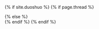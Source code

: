 {% if site.duoshuo %}
	{% if page.thread %}
	<!--define the duoshuo plugin-->
	<div class="ds-thread" data-thread-key="{{ page.thread }}" data-url="http://hijiangtao.github.io{{page.url}}" data-title="{{ page.title }}" ></div>
	{% else %}
	<div class="ds-thread"></div>
	{% endif %}
	<script type="text/javascript">
	var duoshuoQuery = {short_name:"{{ site.duoshuo }}"};
		(function() {
			var ds = document.createElement('script');
			ds.type = 'text/javascript';ds.async = true;
			ds.src = 'http://static.duoshuo.com/embed.js';
			ds.charset = 'UTF-8';
			(document.getElementsByTagName('head')[0]
			|| document.getElementsByTagName('body')[0]).appendChild(ds);
		})();
	</script>
{% endif %}

